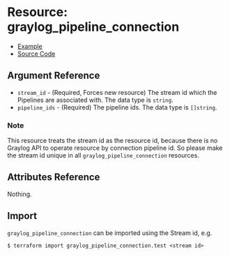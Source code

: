 # Resource: graylog_pipeline_connection

* [Example](https://github.com/hen2001/terraform-provider-graylog/blob/master/examples/v0.12/pipeline.tf)
* [Source Code](https://github.com/hen2001/terraform-provider-graylog/blob/master/graylog/resource/system/pipeline/connection/resource.go)

## Argument Reference

* `stream_id` - (Required, Forces new resource) The stream id which the Pipelines are associated with. The data type is `string`.
* `pipeline_ids` - (Required) The pipeline ids. The data type is `[]string`.

### Note

This resource treats the stream id as the resource id,
because there is no Graylog API to operate resource by connection pipeline id.
So please make the stream id unique in all `graylog_pipeline_connection` resources.

## Attributes Reference

Nothing.

## Import

`graylog_pipeline_connection` can be imported using the Stream id, e.g.

```console
$ terraform import graylog_pipeline_connection.test <stream id>
```
